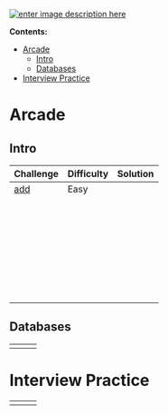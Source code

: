 [![enter image description here](https://codesignal.com/wp-content/uploads/2018/08/CS_logo_blue.png)](https://app.codesignal.com/profile/cassivellaunus)

**Contents:**

 - [Arcade](#Arcade)
    - [Intro](#Intro)
    - [Databases](#Databases)
 - [Interview Practice](#Interview-Practice)



# Arcade

## Intro

| Challenge                                                    | Difficulty | Solution |
| :----------------------------------------------------------- | ---------- | -------- |
| [add](https://app.codesignal.com/arcade/intro/level-1/jwr339Kq6e3LQTsfa) | Easy       |          |
|                                                              |            |          |
|                                                              |            |          |
|                                                              |            |          |
|                                                              |            |          |
|                                                              |            |          |
|                                                              |            |          |
|                                                              |            |          |
|                                                              |            |          |
|                                                              |            |          |
|                                                              |            |          |
|                                                              |            |          |
|                                                              |            |          |
|                                                              |            |          |
|                                                              |            |          |
|                                                              |            |          |
|                                                              |            |          |
|                                                              |            |          |
|                                                              |            |          |
|                                                              |            |          |
|                                                              |            |          |
|                                                              |            |          |
|                                                              |            |          |
|                                                              |            |          |
|                                                              |            |          |
|                                                              |            |          |
|                                                              |            |          |
|                                                              |            |          |
|                                                              |            |          |
|                                                              |            |          |
|                                                              |            |          |
|                                                              |            |          |



## Databases

|      |      |      |
| ---- | ---- | ---- |
|      |      |      |



# Interview Practice

|      |      |      |
| ---- | ---- | ---- |
|      |      |      |

